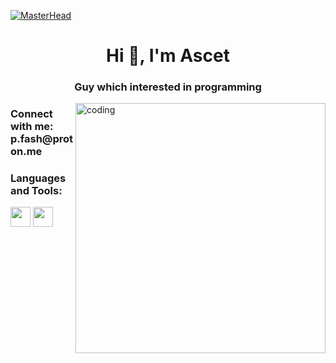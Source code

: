 [![MasterHead](https://c.tenor.com/4RYbGa1GttQAAAAd/lofi-browsing.gif)](https://c.tenor.com/4RYbGa1GttQAAAAd/lofi-browsing.gif)
<h1 align="center">Hi 👋, I'm Ascet</h1>
<h3 align="center">Guy which interested in programming</h3>
<img align= "right" alt="coding" width="400" src="https://64.media.tumblr.com/6b9d5fbcc7d6ebe2c3636ed25a550787/f02e19988b551a66-43/s1280x1920/311bc898f00d0bea349351a7a36333f9f659f645.gif" >



<h3 align="left">Connect with me: p.fash@proton.me</h3>
<p align="left">
</p>

<h3 align="left">Languages and Tools:</h3>
<div>

<img height="32" width="32" src="https://cdn.simpleicons.org/python" />

  <img height="32" width="32" src="https://cdn.simpleicons.org/go" />

  </div>



